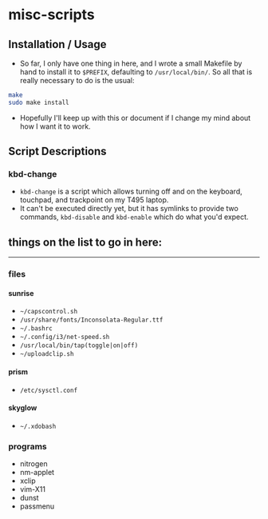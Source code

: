 # misc-scripts
## Installation / Usage
  - So far, I only have one thing in here, and I wrote a small Makefile by hand to install it to `$PREFIX`, defaulting to `/usr/local/bin/`. So all that is really necessary to do is the usual:
  ```bash
  make
  sudo make install
  ```
  - Hopefully I'll keep up with this or document if I change my mind about how I want it to work.
## Script Descriptions
### kbd-change
  - `kbd-change` is a script which allows turning off and on the keyboard, touchpad, and trackpoint on my T495 laptop.
  - It can't be executed directly yet, but it has symlinks to provide two commands, `kbd-disable` and `kbd-enable` which do what you'd expect.

## things on the list to go in here:
----
### files
#### sunrise
  - `~/capscontrol.sh`
  - `/usr/share/fonts/Inconsolata-Regular.ttf`
  - `~/.bashrc`
  - `~/.config/i3/net-speed.sh`
  - `/usr/local/bin/tap(toggle|on|off)`
  - `~/uploadclip.sh`
#### prism
  - `/etc/sysctl.conf`
#### skyglow
  - `~/.xdobash`

### programs
  - nitrogen
  - nm-applet
  - xclip
  - vim-X11
  - dunst
  - passmenu
